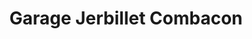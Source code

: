 ---
title: "Garage Jerbillet Combacon"
url: /cusset/garage-jerbillet-combacon/
shop: Autowerkstatt
---